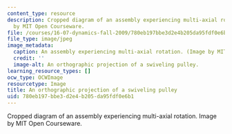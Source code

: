 ```yaml
---
content_type: resource
description: Cropped diagram of an assembly experiencing multi-axial rotation. Image
  by MIT Open Courseware.
file: /courses/16-07-dynamics-fall-2009/780eb197bbe3d2e4b205da95fdf0e6b1_16-07f09-th.jpg
file_type: image/jpeg
image_metadata:
  caption: An assembly experiencing multi-axial rotation. (Image by MIT OpenCourseWare.)
  credit: ''
  image-alt: An orthographic projection of a swiveling pulley.
learning_resource_types: []
ocw_type: OCWImage
resourcetype: Image
title: An orthographic projection of a swiveling pulley
uid: 780eb197-bbe3-d2e4-b205-da95fdf0e6b1
---
```

Cropped diagram of an assembly experiencing multi-axial rotation. Image by MIT Open Courseware.

